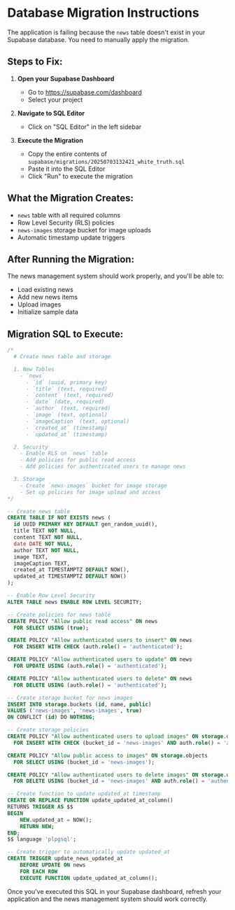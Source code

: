 # Database Migration Instructions

The application is failing because the `news` table doesn't exist in your Supabase database. You need to manually apply the migration.

## Steps to Fix:

1. **Open your Supabase Dashboard**
   - Go to https://supabase.com/dashboard
   - Select your project

2. **Navigate to SQL Editor**
   - Click on "SQL Editor" in the left sidebar

3. **Execute the Migration**
   - Copy the entire contents of `supabase/migrations/20250703132421_white_truth.sql`
   - Paste it into the SQL Editor
   - Click "Run" to execute the migration

## What the Migration Creates:

- `news` table with all required columns
- Row Level Security (RLS) policies
- `news-images` storage bucket for image uploads
- Automatic timestamp update triggers

## After Running the Migration:

The news management system should work properly, and you'll be able to:
- Load existing news
- Add new news items
- Upload images
- Initialize sample data

## Migration SQL to Execute:

```sql
/*
  # Create news table and storage

  1. New Tables
    - `news`
      - `id` (uuid, primary key)
      - `title` (text, required)
      - `content` (text, required)
      - `date` (date, required)
      - `author` (text, required)
      - `image` (text, optional)
      - `imageCaption` (text, optional)
      - `created_at` (timestamp)
      - `updated_at` (timestamp)

  2. Security
    - Enable RLS on `news` table
    - Add policies for public read access
    - Add policies for authenticated users to manage news

  3. Storage
    - Create `news-images` bucket for image storage
    - Set up policies for image upload and access
*/

-- Create news table
CREATE TABLE IF NOT EXISTS news (
  id UUID PRIMARY KEY DEFAULT gen_random_uuid(),
  title TEXT NOT NULL,
  content TEXT NOT NULL,
  date DATE NOT NULL,
  author TEXT NOT NULL,
  image TEXT,
  imageCaption TEXT,
  created_at TIMESTAMPTZ DEFAULT NOW(),
  updated_at TIMESTAMPTZ DEFAULT NOW()
);

-- Enable Row Level Security
ALTER TABLE news ENABLE ROW LEVEL SECURITY;

-- Create policies for news table
CREATE POLICY "Allow public read access" ON news
  FOR SELECT USING (true);

CREATE POLICY "Allow authenticated users to insert" ON news
  FOR INSERT WITH CHECK (auth.role() = 'authenticated');

CREATE POLICY "Allow authenticated users to update" ON news
  FOR UPDATE USING (auth.role() = 'authenticated');

CREATE POLICY "Allow authenticated users to delete" ON news
  FOR DELETE USING (auth.role() = 'authenticated');

-- Create storage bucket for news images
INSERT INTO storage.buckets (id, name, public) 
VALUES ('news-images', 'news-images', true)
ON CONFLICT (id) DO NOTHING;

-- Create storage policies
CREATE POLICY "Allow authenticated users to upload images" ON storage.objects
  FOR INSERT WITH CHECK (bucket_id = 'news-images' AND auth.role() = 'authenticated');

CREATE POLICY "Allow public access to images" ON storage.objects
  FOR SELECT USING (bucket_id = 'news-images');

CREATE POLICY "Allow authenticated users to delete images" ON storage.objects
  FOR DELETE USING (bucket_id = 'news-images' AND auth.role() = 'authenticated');

-- Create function to update updated_at timestamp
CREATE OR REPLACE FUNCTION update_updated_at_column()
RETURNS TRIGGER AS $$
BEGIN
    NEW.updated_at = NOW();
    RETURN NEW;
END;
$$ language 'plpgsql';

-- Create trigger to automatically update updated_at
CREATE TRIGGER update_news_updated_at 
    BEFORE UPDATE ON news 
    FOR EACH ROW 
    EXECUTE FUNCTION update_updated_at_column();
```

Once you've executed this SQL in your Supabase dashboard, refresh your application and the news management system should work correctly.